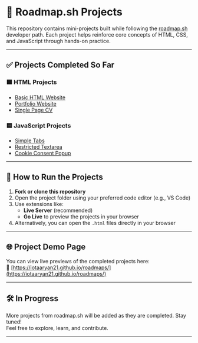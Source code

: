 # 📁 Roadmap.sh Projects

This repository contains mini-projects built while following the [roadmap.sh](https://roadmap.sh) developer path. Each project helps reinforce core concepts of HTML, CSS, and JavaScript through hands-on practice.

---

## ✅ Projects Completed So Far

### 🟧 HTML Projects

- [Basic HTML Website](https://roadmap.sh/projects/basic-html-website)
- [Portfolio Website](https://roadmap.sh/projects/portfolio-website)
- [Single Page CV](https://roadmap.sh/projects/single-page-cv)

### 🟨 JavaScript Projects

- [Simple Tabs](https://roadmap.sh/projects/simple-tabs)
- [Restricted Textarea](https://roadmap.sh/projects/restricted-textarea)
- [Cookie Consent Popup](https://roadmap.sh/projects/cookie-consent)

---

## 🚀 How to Run the Projects

1. **Fork or clone this repository**
2. Open the project folder using your preferred code editor (e.g., VS Code)
3. Use extensions like:
   - **Live Server** (recommended)
   - **Go Live** to preview the projects in your browser
4. Alternatively, you can open the `.html` files directly in your browser

---

## 🌐 Project Demo Page

You can view live previews of the completed projects here:  
🔗 [https://iotaaryan21.github.io/roadmaps/](https://iotaaryan21.github.io/roadmaps/)

---

## 🛠️ In Progress

More projects from roadmap.sh will be added as they are completed. Stay tuned!  
Feel free to explore, learn, and contribute.

---
